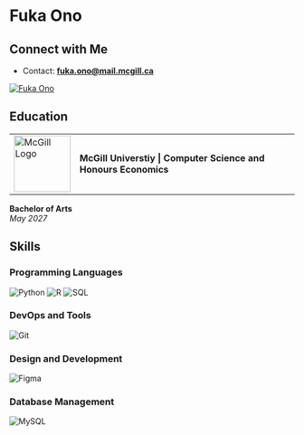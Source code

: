 # Fuka Ono

## Connect with Me
- Contact: **fuka.ono@mail.mcgill.ca**

<a href="https://linkedin.com/in/fukaono" target="_blank">
  <img src="https://img.shields.io/badge/LinkedIn-0A66C2?style=for-the-badge&logo=linkedin&logoColor=white" alt="Fuka Ono" />
</a>
  

## Education
<table>
  <tr>
    <td><img src="https://www.google.com/url?sa=i&url=https%3A%2F%2Fseeklogo.com%2Ffree-vector-logos%2Fmcgill&psig=AOvVaw2NTE44dli3ncUtbb86BRgI&ust=1738613464494000&source=images&cd=vfe&opi=89978449&ved=0CBQQjRxqFwoTCIj1uILmpYsDFQAAAAAdAAAAABAR" width="100" alt="McGill Logo"></td>
    <td><strong>McGill Universtiy | Computer Science and Honours Economics</strong></td>
  </tr>
</table>

**Bachelor of Arts**  
*May 2027*

## Skills

### Programming Languages
![Python](https://img.shields.io/badge/Python-3670A0?style=for-the-badge&logo=python&logoColor=ffdd54) 
![R](https://img.shields.io/badge/R-276DC3?style=for-the-badge&logo=r&logoColor=white) 
![SQL](https://img.shields.io/badge/SQL-003B57?style=for-the-badge&logo=postgresql&logoColor=white) 

### DevOps and Tools
![Git](https://img.shields.io/badge/Git-F05032?style=for-the-badge&logo=git&logoColor=white)

### Design and Development
![Figma](https://img.shields.io/badge/Figma-F24E1E?style=for-the-badge&logo=figma&logoColor=white) 

### Database Management
![MySQL](https://img.shields.io/badge/MySQL-4479A1?style=for-the-badge&logo=mysql&logoColor=white) 


